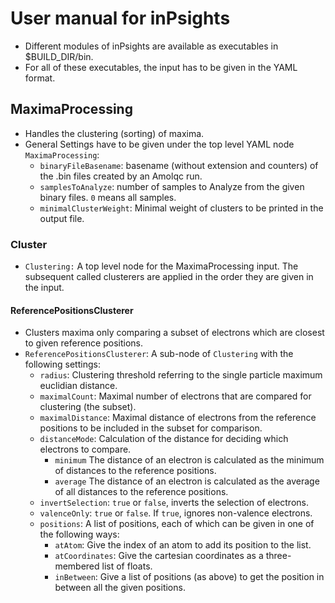 # User manual for inPsights
* Different modules of inPsights are available as executables in $BUILD_DIR/bin.
* For all of these executables, the input has to be given in the YAML format.
## MaximaProcessing
* Handles the clustering (sorting) of maxima.
* General Settings have to be given under the top level YAML node `MaximaProcessing`:
    * `binaryFileBasename`: basename (without extension and counters) of the .bin files created by an Amolqc run.
    * `samplesToAnalyze`: number of samples to Analyze from the given binary files. `0` means all samples.
    * `minimalClusterWeight`: Minimal weight of clusters to be printed in the output file.
### Cluster
* `Clustering:` A top level node for the MaximaProcessing input. The subsequent called clusterers are applied in the order they are given in the input.
#### ReferencePositionsClusterer
* Clusters maxima only comparing a subset of electrons which are closest to given reference positions.
* `ReferencePositionsClusterer`: A sub-node of `Clustering` with the following settings:
    * `radius`: Clustering threshold referring to the single particle maximum euclidian distance.
    * `maximalCount`: Maximal number of electrons that are compared for clustering (the subset).
    * `maximalDistance`: Maximal distance of electrons from the reference positions to be included in the subset for comparison.
    * `distanceMode`: Calculation of the distance for deciding which electrons to compare.
        * `minimum` The distance of an electron is calculated as the minimum of distances to the reference positions.
        * `average` The distance of an electron is calculated as the average of all distances to the reference positions.
    * `invertSelection`: `true` or `false`, inverts the selection of electrons.
    * `valenceOnly`: `true` or `false`. If `true`, ignores non-valence electrons.
    * `positions`: A list of positions, each of which can be given in one of the following ways:
        * `atAtom`: Give the index of an atom to add its position to the list.
        * `atCoordinates`: Give the cartesian coordinates as a three-membered list of floats.
        * `inBetween`: Give a list of positions (as above) to get the position in between all the given positions. 
